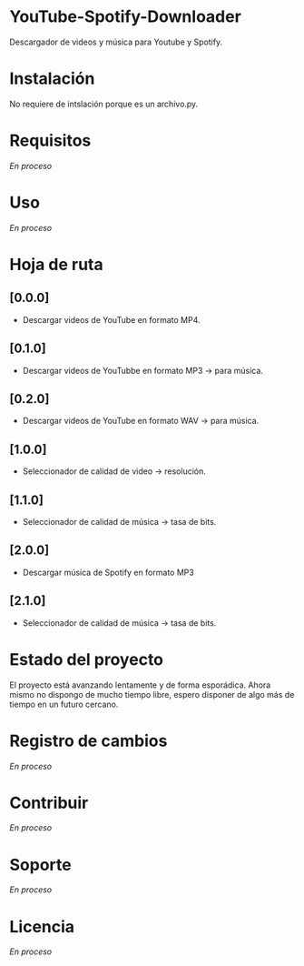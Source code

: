 # YouTube-Spotify-Downloader
Descargador de videos y música para Youtube y Spotify.

# Instalación
No requiere de intslación porque es un archivo.py.

# Requisitos
_En proceso_

# Uso
_En proceso_

# Hoja de ruta
## [0.0.0]
- Descargar videos de YouTube en formato MP4.

## [0.1.0]
- Descargar videos de YouTubbe en formato MP3 -> para música.

## [0.2.0]
- Descargar videos de YouTube en formato WAV -> para música.

## [1.0.0]
- Seleccionador de calidad de video -> resolución.

## [1.1.0]
- Seleccionador de calidad de música -> tasa de bits.

## [2.0.0]
- Descargar música de Spotify en formato MP3

## [2.1.0]
- Seleccionador de calidad de música -> tasa de bits.

# Estado del proyecto
El proyecto está avanzando lentamente y de forma esporádica. Ahora mismo no dispongo de mucho tiempo libre, espero disponer de algo más de tiempo en un futuro cercano.

#  Registro de cambios
_En proceso_

# Contribuir
_En proceso_

# Soporte
_En proceso_

# Licencia
_En proceso_